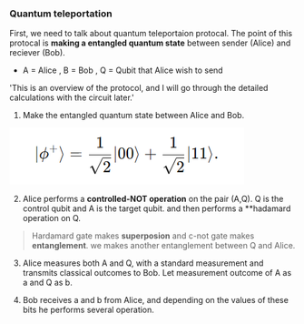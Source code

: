 ### Quantum teleportation

First, we need to talk about quantum teleportaion protocal.
The point of this protocal is **making a entangled quantum state** between 
sender (Alice) and reciever (Bob).

* A = Alice , B = Bob , Q = Qubit that Alice wish to send

'This is an overview of the protocol, and I will go through the detailed calculations with the circuit later.'


1. Make the entangled quantum state between Alice and Bob.

![얽힘상태](img/entangled.png)

2. Alice performs a **controlled-NOT operation** on the pair (A,Q). Q is the control qubit and A is the target qubit. and then performs a **hadamard operation on Q.

> Hardamard gate makes **superposion** and c-not gate makes **entanglement**.
we makes another entanglement between Q and Alice.

3. Alice measures both A and Q, with a standard measurement and transmits classical outcomes to Bob. Let measurement outcome of A as a and Q as b.

4. Bob receives a and b from Alice, and depending on the values of these bits he performs several operation.



